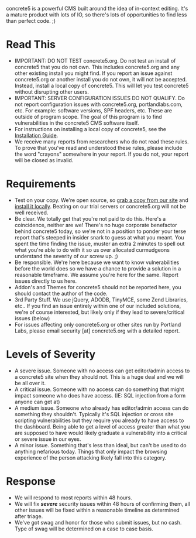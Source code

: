 concrete5 is a powerful CMS built around the idea of in-context editing. It's a mature product with lots of IO, so there's lots of opportunities to find less than perfect code. ;) 

Read This
=========
* IMPORTANT: DO NOT TEST concrete5.org. Do not test an install of concrete5 that you do not own. This includes concrete5.org and any other existing install you might find. If you report an issue against concrete5.org or another install you do not own, it will not be accepted. Instead, install a local copy of concrete5. This will let you test concrete5 without disrupting other users.
* IMPORTANT: SERVER CONFIGURATION ISSUES DO NOT QUALIFY. Do not report configuration issues with concrete5.org, portlandlabs.com, etc. For example: software versions, SPF headers, etc. These are outside of program scope. The goal of this program is to find vulnerabilities in the concrete5 CMS software itself.
* For instructions on installing a local copy of concrete5, see the [Installation Guide](http://www.concrete5.org/documentation/developers/5.7/installation).
* We receive many reports from researchers who do not read these rules. To prove that you've read and understood these rules, please include the word "crayons" somewhere in your report. If you do not, your report will be closed as invalid.

Requirements
============ 

* Test on your copy. We're open source, so [grab a copy from our site](http://www.concrete5.org/developers/downloads/) and [install it locally](http://www.concrete5.org/documentation/developers/5.7/installation). Beating on our trial servers or concrete5.org will not be well received.
* Be clear. We totally get that you're not paid to do this. Here's a coincidence, neither are we! There's no huge corporate benefactor behind concrete5 today, so we're not in a position to 
ponder your terse report that's steeped in insider snark to guess at what you meant. You spent the time finding the issue, muster an extra 2 minutes to spell out what you're able to do with it 
so us over allocated curmudgeons understand the severity of our screw up. ;)
* Be responsible. We're here because we want to know vulnerabilities before the world does so we have a chance to provide a solution in a reasonable timeframe. We assume you're here for the 
same. Report issues directly to us here.
* Addon's and Themes for concrete5 should not be reported here, you should contact the author of the code.
* 3rd Party Stuff. We use jQuery, ADODB, TinyMCE, some Zend Libraries, etc.. If you find an issue entirely within one of our included solutions, we're of course interested, but likely only if 
they lead to severe/critical issues (below)
* For issues affecting only concrete5.org or other sites run by Portland Labs, please email security [at] concrete5.org with a detailed report.

Levels of Severity
======
* A severe issue. Someone with no access can get editor/admin access to a concrete5 site when they should not. This is a huge deal and we will be all over it.
* A critical issue. Someone with no access can do something that might impact someone who does have access. (IE: SQL injection from a form anyone can get at)
* A medium issue. Someone who already has editor/admin access can do something they shouldn't. Typically it's SQL injection or cross site scripting vulnerabilities but they require you already 
to have access to the dashboard. Being able to get a level of access greater than what you are supposed to have would likely graduate a vulnerability into a critical or severe issue in our eyes.
* A minor issue. Something that's less than ideal, but can't be used to do anything nefarious today. Things that only impact the browsing experience of the person attacking likely fall into this 
category.

Response
=======
* We will respond to most reports within 48 hours.
* We will fix ___severe___ security issues within 48 hours of confirming them, all other issues will be fixed within a reasonable timeline as determined after triage.
* We've got swag and honor for those who submit issues, but no cash. Type of swag will be determined on a case to case basis.
